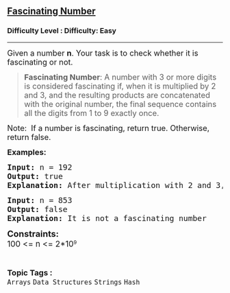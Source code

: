 <h2><a href="https://www.geeksforgeeks.org/problems/fascinating-number3751/1?page=2&category=Strings&status=unsolved,attempted&sortBy=accuracy">Fascinating Number</a></h2><h3>Difficulty Level : Difficulty: Easy</h3><hr><div class="problems_problem_content__Xm_eO"><p><span style="font-size: 18px;">Given a number <strong>n</strong>. Your task is to check whether it is fascinating or not.</span></p>
<blockquote>
<p><span style="font-size: 18px;"><strong>Fascinating Number</strong>: A number with 3 or more digits is considered fascinating if, when it is multiplied by 2 and 3, and the resulting </span><span style="font-size: 18px;">products are concatenated with the original number, the final sequence contains all the digits from 1 to 9 exactly once.</span></p>
</blockquote>
<p><span style="font-size: 18px;">Note:&nbsp; If a number is fascinating, return true. Otherwise, return false.</span></p>
<p><span style="font-size: 18px;"><strong>Examples:</strong></span></p>
<pre><span style="font-size: 18px;"><strong>Input:</strong> n = 192
</span><span style="font-size: 18px;"><strong>Output:</strong> true
<strong>Explanation:</strong> After multiplication with 2 and 3, and concatenating with original number, number will become 192384576 which contains all digits from 1 to 9.</span></pre>
<pre><span style="font-size: 18px;"><strong>Input:</strong> n = 853
<strong>Output:</strong> false
<strong>Explanation:</strong> It is not a fascinating number</span></pre>
<p><span style="font-size: 20px;"><strong>Constraints:</strong><br><span style="font-size: 14pt;">100 &lt;= n &lt;= </span></span><span style="font-size: 14pt;">2*10</span><sup>9</sup></p></div><br><p><span style=font-size:18px><strong>Topic Tags : </strong><br><code>Arrays</code>&nbsp;<code>Data Structures</code>&nbsp;<code>Strings</code>&nbsp;<code>Hash</code>&nbsp;